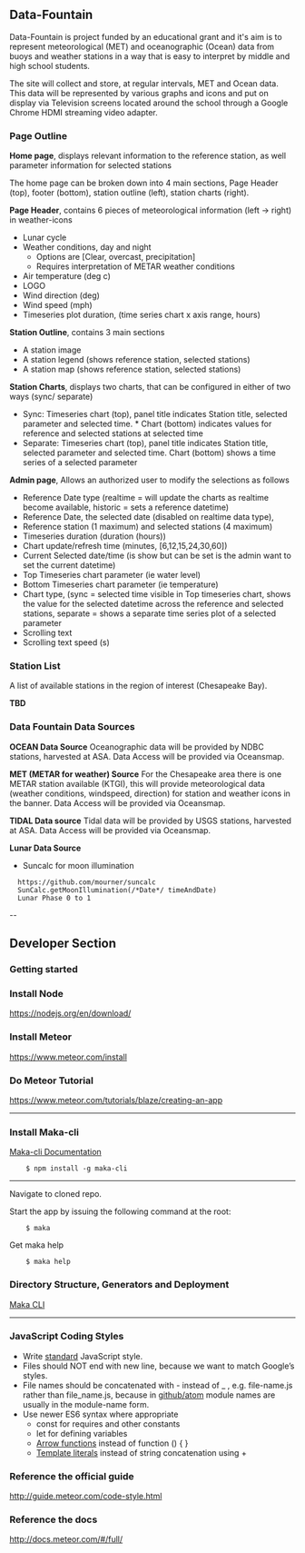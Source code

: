 ## Data-Fountain
Data-Fountain is project funded by an educational grant and it's aim is to represent meteorological (MET) and oceanographic (Ocean) data from buoys and weather stations in a way that is easy to interpret by middle and high school students.

The site will collect and store, at regular intervals, MET and Ocean data.  This data will be represented by various graphs and icons and put on display via Television screens located around the school through a Google Chrome HDMI streaming video adapter.

### Page Outline

<b>Home page</b>, displays relevant information to the reference station, as well parameter information for selected stations

The home page can be broken down into 4 main sections, Page Header (top), footer (bottom), station outline (left), station charts (right).

<b>Page Header</b>, contains 6 pieces of meteorological information (left -> right) in weather-icons
* Lunar cycle
* Weather conditions, day and night
  * Options are [Clear, overcast, precipitation]
  * Requires interpretation of METAR weather conditions
* Air temperature (deg c)
* LOGO
* Wind direction (deg)
* Wind speed (mph)
* Timeseries plot duration, (time series chart x axis range, hours)

<b>Station Outline</b>, contains 3 main sections
* A station image
* A station legend (shows reference station, selected stations)
* A station map (shows reference station, selected stations)

<b>Station Charts</b>, displays two charts, that can be configured in either of two ways (sync/ separate)
* Sync: Timeseries chart (top), panel title indicates Station title, selected parameter and selected time. * Chart (bottom) indicates values for reference and selected stations at selected time
* Separate: Timeseries chart (top), panel title indicates Station title, selected parameter and selected time. Chart (bottom) shows a time series of a selected parameter

<b>Admin page</b>, Allows an authorized user to modify the selections as follows
* Reference Date type (realtime = will update the charts as realtime become available, historic = sets a reference datetime)
* Reference Date, the selected date (disabled on realtime data type),
* Reference station (1 maximum) and selected stations (4 maximum)
* Timeseries duration (duration (hours))
* Chart update/refresh time (minutes, [6,12,15,24,30,60])
* Current Selected date/time (is show but can be set is the admin want to set the current datetime)
* Top Timeseries chart parameter (ie water level)
* Bottom Timeseries chart parameter (ie temperature)
* Chart type, (sync = selected time visible in Top timeseries chart, shows the value for the selected datetime across the reference and  selected stations, separate = shows a separate time series plot of a selected parameter
* Scrolling text
* Scrolling text speed (s)


### Station List

A list of available stations in the region of interest (Chesapeake Bay).

<b>TBD</b>

### Data Fountain Data Sources

<b>OCEAN Data Source</b>
Oceanographic data will be provided by NDBC stations, harvested at ASA. Data Access will be provided via Oceansmap.

<b>MET (METAR for weather) Source</b>
For the Chesapeake area there is one METAR station available (KTGI), this will provide meteorological data (weather conditions, windspeed, direction) for station and weather icons in the banner. Data Access will be provided via Oceansmap.

<b>TIDAL Data source</b>
Tidal data will be provided by USGS stations, harvested at ASA. Data Access will be provided via Oceansmap.

<b>Lunar Data Source</b>
* Suncalc for moon illumination
```
  https://github.com/mourner/suncalc
  SunCalc.getMoonIllumination(/*Date*/ timeAndDate)
  Lunar Phase 0 to 1
```

--

## Developer Section
### Getting started
### Install Node
https://nodejs.org/en/download/

### Install Meteor
https://www.meteor.com/install

### Do Meteor Tutorial
https://www.meteor.com/tutorials/blaze/creating-an-app

---

### Install Maka-cli 
[Maka-cli Documentation](https://www.npmjs.com/package/maka-cli)
```
	$ npm install -g maka-cli
```

---

Navigate to cloned repo.


Start the app by issuing the following command at the root:

```
	$ maka
```

Get maka help
```
	$ maka help
```

### Directory Structure, Generators and Deployment

[Maka CLI](https://www.npmjs.com/package/maka-cli)

---

### JavaScript Coding Styles

- Write [standard](http://npm.im/standard) JavaScript style.
- Files should NOT end with new line, because we want to match Google’s styles.
- File names should be concatenated with - instead of _ , e.g. file-name.js rather than file_name.js, because in [github/atom](https://github.com/github/atom) module names are usually in the module-name form.
- Use newer ES6 syntax where appropriate
	- const for requires and other constants
	- let for defining variables
	- [Arrow functions](https://developer.mozilla.org/en-US/docs/Web/JavaScript/Reference/Functions/Arrow_functions) instead of function () { }
	- [Template literals](https://developer.mozilla.org/en-US/docs/Web/JavaScript/Reference/Template_literals) instead of string concatenation using +
	
### Reference the official guide
http://guide.meteor.com/code-style.html

### Reference the docs
http://docs.meteor.com/#/full/
